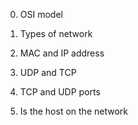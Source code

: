0. OSI model

1. Types of network

2. MAC and IP address

3. UDP and TCP

4. TCP and UDP ports

5. Is the host on the network


